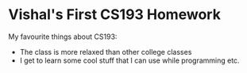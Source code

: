 # Vishal's First CS193 Homework

My favourite things about CS193:
- The class is more relaxed than other college classes
- I get to learn some cool stuff that I can use while programming etc.
